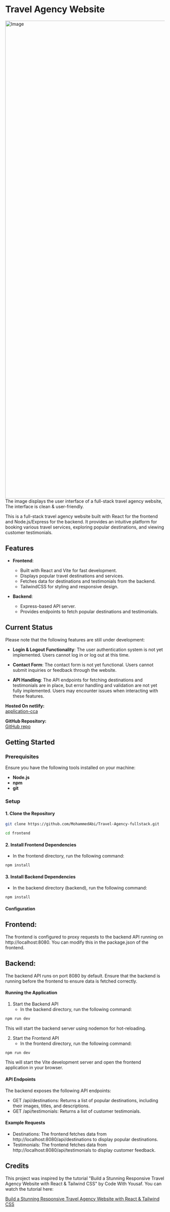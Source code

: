 # Travel Agency Website


<img width="1510" alt="Image" src="https://github.com/user-attachments/assets/a7296883-90ab-4792-aaec-f95ce054c925" />
The image displays the user interface of a full-stack travel agency website, The interface is clean & user-friendly.


This is a full-stack travel agency website built with React for the frontend and Node.js/Express for the backend. It provides an intuitive platform for booking various travel services, exploring popular destinations, and viewing customer testimonials.

## Features

- **Frontend**:

  - Built with React and Vite for fast development.
  - Displays popular travel destinations and services.
  - Fetches data for destinations and testimonials from the backend.
  - TailwindCSS for styling and responsive design.

- **Backend**:
  - Express-based API server.
  - Provides endpoints to fetch popular destinations and testimonials.

## Current Status

Please note that the following features are still under development:

- **Login & Logout Functionality**: The user authentication system is not yet implemented. Users cannot log in or log out at this time.

- **Contact Form**: The contact form is not yet functional. Users cannot submit inquiries or feedback through the website.

- **API Handling**: The API endpoints for fetching destinations and testimonials are in place, but error handling and validation are not yet fully implemented. Users may encounter issues when interacting with these features.


**Hosted On netlify:**  
[application-cca](https://travel-agency-full-stack-am.netlify.app/)

**GitHub Repository:**  
[GitHub repo](https://github.com/MohammedAbi/Travel-Agency-full-stack)


## Getting Started

### Prerequisites

Ensure you have the following tools installed on your machine:

- **Node.js**
- **npm**
- **git**

### Setup

#### 1. Clone the Repository

```bash
git clone https://github.com/MohammedAbi/Travel-Agency-fullstack.git

cd frontend
```

#### 2. Install Frontend Dependencies

- In the frontend directory, run the following command:

```bash
npm install
```

#### 3. Install Backend Dependencies

- In the backend directory (backend), run the following command:

```bash
npm install
```

#### Configuration

## Frontend:

The frontend is configured to proxy requests to the backend API running on http://localhost:8080. You can modify this in the package.json of the frontend.

## Backend:

The backend API runs on port 8080 by default. Ensure that the backend is running before the frontend to ensure data is fetched correctly.

#### Running the Application

1. Start the Backend API
   - In the backend directory, run the following command:

```bash
npm run dev
```

This will start the backend server using nodemon for hot-reloading.

2. Start the Frontend API
   - In the frontend directory, run the following command:

```bash
npm run dev
```

This will start the Vite development server and open the frontend application in your browser.

#### API Endpoints

The backend exposes the following API endpoints:

- GET /api/destinations: Returns a list of popular destinations, including their images, titles, and descriptions.
- GET /api/testimonials: Returns a list of customer testimonials.

#### Example Requests

- Destinations: The frontend fetches data from http://localhost:8080/api/destinations to display popular destinations.
- Testimonials: The frontend fetches data from http://localhost:8080/api/testimonials to display customer feedback.

## Credits

This project was inspired by the tutorial "Build a Stunning Responsive Travel Agency Website with React & Tailwind CSS" by Code With Yousaf. You can watch the tutorial here:

[Build a Stunning Responsive Travel Agency Website with React & Tailwind CSS](https://www.youtube.com/watch?v=NZ2EvBRb99o)
